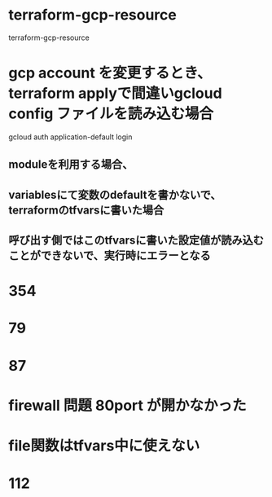# terraform-gcp-resource
terraform-gcp-resource


# gcp account を変更するとき、terraform applyで間違いgcloud config ファイルを読み込む場合
gcloud auth application-default login


## moduleを利用する場合、
## variablesにて変数のdefaultを書かないで、terraformのtfvarsに書いた場合
## 呼び出す側ではこのtfvarsに書いた設定値が読み込むことができないで、実行時にエラーとなる 

# 354
# 79
# 87
# firewall 問題 80port が開かなかった
# file関数はtfvars中に使えない


# 112